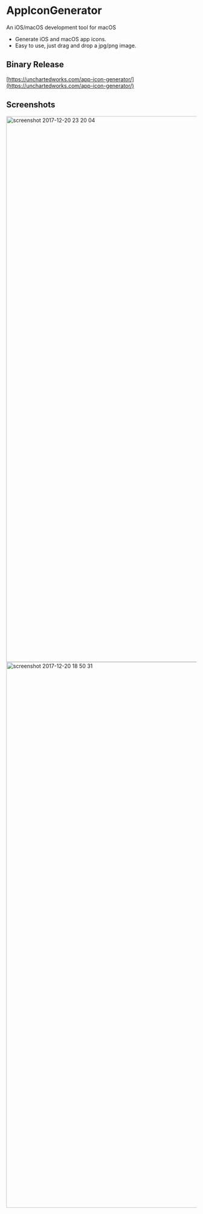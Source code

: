 # AppIconGenerator
An iOS/macOS development tool for macOS
- Generate iOS and macOS app icons.
- Easy to use, just drag and drop a jpg/png image.

## Binary Release
[https://unchartedworks.com/app-icon-generator/](https://unchartedworks.com/app-icon-generator/)

## Screenshots
<img width="1440" alt="screenshot 2017-12-20 23 20 04" src="https://user-images.githubusercontent.com/4646838/34318695-0f44bf74-e7cf-11e7-80d5-c5883de04547.png">
<img width="1440" alt="screenshot 2017-12-20 18 50 31" src="https://user-images.githubusercontent.com/4646838/34318687-ff82b1ea-e7ce-11e7-9a33-8e7efab6e675.png">
